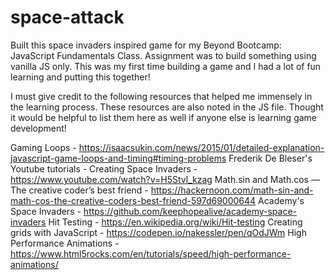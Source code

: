 # space-attack

Built this space invaders inspired game for my Beyond Bootcamp: JavaScript Fundamentals Class. Assignment was to build something using vanilla JS only. This was my first time building a game and I had a lot of fun learning and putting this together!


I must give credit to the following resources that helped me immensely in the learning process. These resources are also noted in the JS file. Thought it would be helpful to list them here as well if anyone else is learning game development! 

Gaming Loops - https://isaacsukin.com/news/2015/01/detailed-explanation-javascript-game-loops-and-timing#timing-problems
Frederik De Bleser's Youtube tutorials - Creating Space Invaders - https://www.youtube.com/watch?v=H5Stvl_kzag
Math.sin and Math.cos — The creative coder’s best friend - https://hackernoon.com/math-sin-and-math-cos-the-creative-coders-best-friend-597d69000644
Academy's Space Invaders - https://github.com/keephopealive/academy-space-invaders
Hit Testing - https://en.wikipedia.org/wiki/Hit-testing
Creating grids with JavaScript - https://codepen.io/nakessler/pen/qOdJWm
High Performance Animations - https://www.html5rocks.com/en/tutorials/speed/high-performance-animations/
